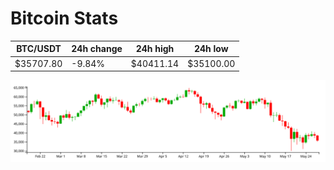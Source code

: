 # Bitcoin Stats

BTC/USDT|24h change|24h high|24h low|
|---|---|---|---|
|$35707.80|-9.84%|$40411.14|$35100.00|

<img src="./chart.svg">
